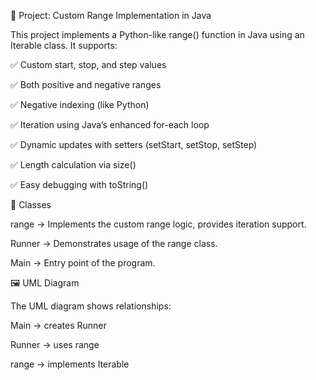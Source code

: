 📌 Project: Custom Range Implementation in Java

This project implements a Python-like range() function in Java using an Iterable class.
It supports:

✅ Custom start, stop, and step values

✅ Both positive and negative ranges

✅ Negative indexing (like Python)

✅ Iteration using Java’s enhanced for-each loop

✅ Dynamic updates with setters (setStart, setStop, setStep)

✅ Length calculation via size()

✅ Easy debugging with toString()

🔧 Classes

range → Implements the custom range logic, provides iteration support.

Runner → Demonstrates usage of the range class.

Main → Entry point of the program.

🖼 UML Diagram

The UML diagram shows relationships:

Main → creates Runner

Runner → uses range

range → implements Iterable
